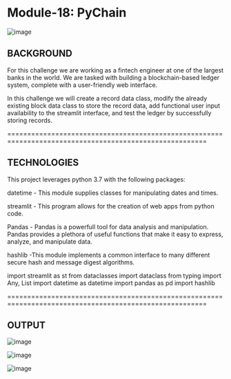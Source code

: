 # Module-18: PyChain

![image](https://user-images.githubusercontent.com/108433370/206277673-d9879d43-4905-4e92-b882-5f9927dba066.png)

## BACKGROUND

For this challenge we are working as a fintech engineer at one of the largest banks in the world. We are tasked with building a blockchain-based ledger system, complete with a user-friendly web interface.

In this challenge we will create a record data class, modify the already existing block data class to store the record data, add functional user input availability to the streamlit interface, and test the ledger by successfully storing records.

========================================================================================================

## TECHNOLOGIES

This project leverages python 3.7 with the following packages:

datetime - This module supplies classes for manipulating dates and times.

streamlit - This program allows for the creation of web apps from python code.

Pandas - Pandas is a powerfull tool for data analysis and manipulation. Pandas provides a plethora of useful functions that make it easy to express, analyze, and manipulate data.

hashlib -This module implements a common interface to many different secure hash and message digest algorithms.

import streamlit as st
from dataclasses import dataclass
from typing import Any, List
import datetime as datetime
import pandas as pd
import hashlib

========================================================================================================

## OUTPUT


![image](https://user-images.githubusercontent.com/108433370/206280514-df5404e6-4379-49be-9228-f62469583f28.png)

![image](https://user-images.githubusercontent.com/108433370/206280594-30db99bf-4c4d-437b-a33d-03efded6cede.png)

![image](https://user-images.githubusercontent.com/108433370/206280677-53ae9fc1-2179-4dcc-a7c7-c2d7fa3c574d.png)





